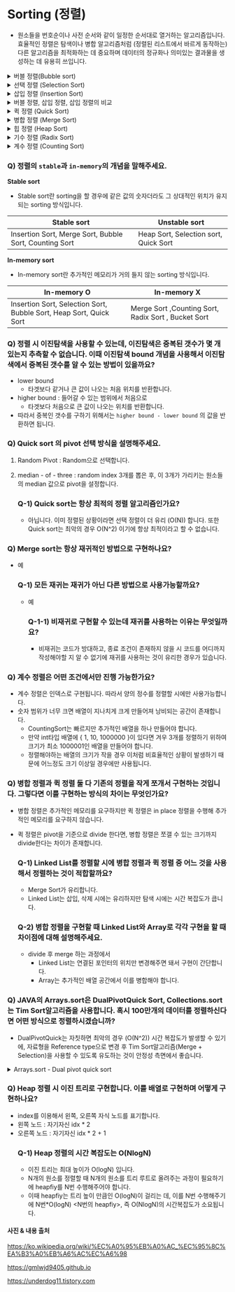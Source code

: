 # Sorting (정렬)
* 원소들을 번호순이나 사전 순서와 같이 일정한 순서대로 열거하는 알고리즘입니다. 효율적인 정렬은 탐색이나 병합 알고리즘처럼 (정렬된 리스트에서 바르게 동작하는) 다른 알고리즘을 최적화하는 데 중요하며 데이터의 정규화나 의미있는 결과물을 생성하는 데 유용히 쓰입니다. 


<details>
<summary> 버블 정렬(Bubble sort) </summary>

- 서로 인접한 두 원소를 검사하여 정렬하는 알고리즘입니다.

- 인접한 2개의 레코드를 비교하여 크기가 순서대로 되어 있지 않으면 서로 교환합니다.

- 구체적인 과정
   - 버블 정렬은 첫 번째 자료와 두 번째 자료를, 두 번째 자료와 세 번째 자료를, 세 번째와 네 번째를, … 이런 식으로 (마지막-1)번째 자료와 마지막 자료를 비교하여 교환하면서 자료를 정렬합니다.
   - 1회전을 수행하고 나면 가장 큰 자료가 맨 뒤로 이동하므로 2회전에서는 맨 끝에 있는 자료는 정렬에서 제외됩니다. 2회전을 수행하고 나면 끝에서 두 번째 자료까지는 정렬에서 제외됩니다. 
   - 이렇게 정렬을 1회전 수행할 때마다 정렬에서 제외되는 데이터가 하나씩 늘어납니다.
- 배열에 7, 4, 5, 1, 3이 저장되어 있다고 가정하고 자료를 오름차순으로 정렬하는 과정은 아래와 같습니다. 

![image](https://user-images.githubusercontent.com/76711238/232315651-bb7400e7-d4ca-42b8-a06b-2e299581c938.png)

**버블 정렬(bubble sort) 알고리즘의 특징**
- **장점**
   - 구현이 매우 간단합니다.
- **단점** 
   - 순서에 맞지 않은 요소를 인접한 요소와 교환합니다. 
   - 하나의 요소가 가장 왼쪽에서 가장 오른쪽으로 이동하기 위해서는 배열에서 모든 다른 요소들과 교환되어야 합니다. 특히 특정 요소가 최종 정렬 위치에 이미 있는 경우라도 교환되는 일이 일어납니다.
   - 일반적으로 자료의 교환 작업(SWAP)이 자료의 이동 작업(MOVE)보다 더 복잡하기 때문에 버블 정렬은 단순성에도 불구하고 거의 쓰이지 않습니다.

- **시간복잡도**
   - **비교 횟수**
      - 정렬이 돼있던 안돼있던, 2개의 원소를 비교하기 때문에 최선, 평균, 최악의 경우 모두 시간복잡도가 O(n^2) 으로 동일합니다. 따라서 최상, 평균, 최악 모두 일정합니다.
      - n-1, n-2, … , 2, 1 번 = n(n-1)/2
   - **교환 횟수**
      - 입력 자료가 역순으로 정렬되어 있는 최악의 경우, 한 번 교환하기 위하여 3번의 이동(SWAP 함수의 작업)이 필요하므로 (비교 횟수 * 3) 번 = 3n(n-1)/2
      - 입력 자료가 이미 정렬되어 있는 최상의 경우, 자료의 이동이 발생하지 않습니다.
      - T(n) = O(n^2)
      
</details>


<details>
<summary> 선택 정렬 (Selection Sort) </summary>
- 
</details>


<details>
<summary> 삽입 정렬 (Insertion Sort) </summary>
- 
</details>


<details>
<summary> 버블 정렬, 삽입 정렬, 삽입 정렬의 비교 </summary>
- 
</details>


<details>
<summary> 퀵 정렬 (Quick Sort) </summary>
- 
</details>


<details>
<summary> 병합 정렬 (Merge Sort) </summary>
- 
</details>


<details>
<summary> 힙 정렬 (Heap Sort) </summary>

- 

</details>


<details>
<summary> 기수 정렬 (Radix Sort) </summary>
- 
</details>


<details>
<summary> 계수 정렬 (Counting Sort) </summary>

- 최대 힙 트리나 최소 힙 트리를 구성해 정렬을 하는 방법입니다. 
- **내림차순 정렬**을 위해서는 **최대 힙**을 구성합니다.
- **오름차순 정렬**을 위해서는 **최소 힙**을 구성하면 됩니다. 
- 최댓값과 최솟값을 찾는데 최적화되어있는 이유는 heap의 특성상 최대 힙일 때는 가장 큰 값이 루트 노드로 오게 되고 최소 힙일 때는 가장 작은 값이 루트 노드로 오기 때문입니다. 

**과정 설명**
- 정렬해야 할 n개의 요소들로 최대 힙(완전 이진 트리 형태)을 만듭니다. 
- 내림차순을 기준으로 정렬합니다.
- 그 다음으로 한 번에 하나씩 요소를 힙에서 꺼내서 배열의 뒤부터 저장하면 됩니다.
- 삭제되는 요소들(최댓값부터 삭제)은 값이 감소되는 순서로 정렬되게 됩니다.

**힙 정렬(heap sort) 알고리즘의 특징**
- **장점**
   - 시간 복잡도가 좋습니다. 
   - 힙 정렬이 유용한 경우는 전체 자료를 정렬하는 것이 아닌 가장 큰 값 몇개만 필요할 때입니다.

- **시간복잡도**
   - 힙 트리의 전체 높이가 거의 log₂n(완전 이진 트리이므로)이므로 하나의 요소를 힙에 삽입하거나 삭제할 때 힙을 재정비하는 시간이 log₂n만큼 소요된다.
   - 요소의 개수가 n개 이므로 전체적으로 O(nlog₂n)의 시간이 걸린다.
   - T(n) = O(nlog₂n)
   
</details>

### Q) 정렬의 `stable`과 `in-memory`의 개념을 말해주세요.
**Stable sort**
- Stable sort란 sorting을 할 경우에 같은 값의 숫자더라도 그 상대적인 위치가 유지되는 sorting 방식입니다.

| Stable sort | Unstable sort |
| ------------ | ------------- |
| Insertion Sort, Merge Sort, Bubble Sort, Counting Sort | Heap Sort, Selection sort, Quick Sort | 

**In-memory sort**
- In-memory sort란 추가적인 메모리가 거의 들지 않는 sorting 방식입니다.

| In-memory O | In-memory X |
| ------------ | ------------- |
| Insertion Sort, Selection Sort, Bubble Sort, Heap Sort, Quick Sort | Merge Sort ,Counting Sort, Radix Sort , Bucket Sort | 


### Q) 정렬 시 이진탐색을 사용할 수 있는데, 이진탐색은 중복된 갯수가 몇 개 있는지 추측할 수 없습니다. 이때 이진탐색 bound 개념을 사용해서 이진탐색에서 중복된 갯수를 알 수 있는 방법이 있을까요?
- lower bound
   - 타겟보다 같거나 큰 값이 나오는 처음 위치를 반환합니다.
- higher bound : 들어갈 수 있는 범위에서 처음으로 
   - 타겟보다 처음으로 큰 값이 나오는 위치를 반환합니다.
- 따라서 중복인 갯수를 구하기 위해서는 `higher bound - lower bound` 의 값을 반환하면 됩니다.  

### Q) Quick sort 의 pivot 선택 방식을 설명해주세요.
1. Random Pivot : Random으로 선택합니다. 
2. median - of - three :  random index 3개를 뽑은 후, 이 3개가 가리키는 원소들의 median 값으로 pivot을 설정합니다.

   ### Q-1) Quick sort는 항상 최적의 정렬 알고리즘인가요? 
   - 아닙니다. 이미 정렬된 상황이라면 선택 정렬이 더 유리 (O(N)) 합니다. 또한 Quick sort는 최악의 경우 O(N^2) 이기에 항상 최적이라고 할 수 없습니다. 

### Q) Merge sort는 항상 재귀적인 방법으로 구현하나요?
- 예
  ### Q-1) 모든 재귀는 재귀가 아닌 다른 방법으로 사용가능할까요?
  - 예
     ### Q-1-1) 비재귀로 구현할 수 있는데 재귀를 사용하는 이유는 무엇일까요?
     - 비재귀는 코드가 방대하고, 종료 조건이 존재하지 않을 시 코드를 어디까지 작성해야할 지 알 수 없기에 재귀를 사용하는 것이 유리한 경우가 있습니다. 

### Q) 계수 정렬은 어떤 조건에서만 진행 가능한가요?
- 계수 정렬은 인덱스로 구현됩니다. 따라서 양의 정수를 정렬할 시에만 사용가능합니다. 
- 숫자 범위가 너무 크면 배열이 지나치게 크게 만들어져 낭비되는 공간이 존재합니다. 
   - CountingSort는 빠르지만 추가적인 배열을 하나 만들어야 합니다.
   - 만약 int타입 배열에 { 1, 10, 1000000 }이 있다면 겨우 3개를 정렬하기 위하여 크기가 최소 1000001인 배열을 만들어야 합니다.
   - 정렬해야하는 배열의 크기가 작을 경우 이처럼 비효율적인 상황이  발생하기 때문에 어느정도 크기 이상일 경우에만 사용됩니다.

### Q) 병합 정렬과 퀵 정렬 둘 다 기존의 정렬을 작게 쪼개서 구현하는 것입니다. 그렇다면 이를 구현하는 방식의 차이는 무엇인가요?
- 병합 정렬은 추가적인 메모리를 요구하지만 퀵 정렬은 in place 정렬을 수행해 추가적인 메모리를 요구하지 않습니다.
- 퀵 정렬은 pivot을 기준으로 divide 한다면, 병합 정렬은 쪼갤 수 있는 크기까지 divide한다는 차이가 존재합니다. 

  ### Q-1) Linked List를 정렬할 시에 병합 정렬과 퀵 정렬 중 어느 것을 사용해서 정렬하는 것이 적합할까요?
  - Merge Sort가 유리합니다. 
  - Linked List는 삽입, 삭제 시에는 유리하지만 탐색 시에는 시간 복잡도가 큽니다. 

  ### Q-2) 병합 정렬을 구현할 때 Linked List와 Array로 각각 구현을 할 때 차이점에 대해 설명해주세요.
   - divide 후 merge 하는 과정에서 
      - Linked List는 연결된 포인터의 위치만 변경해주면 돼서 구현이 간단합니다.  
      - Array는 추가적인 배열 공간에서 이를 병합해야 합니다. 

### Q) JAVA의 Arrays.sort은 DualPivotQuick Sort, Collections.sort는 Tim Sort알고리즘을 사용합니다. 혹시 100만개의 데이터를 정렬하신다면 어떤 방식으로 정렬하시겠습니까? 
- DualPivotQuick는 자칫하면 최악의 경우 (O(N^2)) 시간 복잡도가 발생할 수 있기에, 자료형을 Reference type으로 변경 후 Tim Sort알고리즘(Merge + Selection)을 사용할 수 있도록 유도하는 것이 안정성 측면에서 좋습니다. 

<details>
<summary> Arrays.sort - Dual pivot quick sort </summary>

- 배열의 크기가 286이상일 경우 `MergeSort`를 수행합니다.
    - 깊이가 O(logN) 보다 깊어지는 경우

- 배열의 크기가 286보다 작은 경우 `QuickSort`를 MergeSort보다 우선 수행합니다.
    - 깊이가 O(logN) 보다 깊지 않은 경우 quick 이 더 빠릅니다.

- 배열의 크기가 47보다 작은 경우 `InsertionSort`를 QuickSort보다 우선 수행합니다.
    - 길이가 짧은 배열에 대해서는 참조지역성이 높은 삽입정렬이 우세합니다.
    - 또한 최선의 경우에는 O(N) 이라는 점에서 짧은 길이에는 삽입정렬 사용합니다.

- 일정 크기 이상의 BYTE, SHORT , CHAR 배열은 COUNTING SORT 가 수행됩니다.
    -  CountingSort를 byte, short, char 배열에서만 사용하는 이유는  이 자료형들은 크기가 작아 배열의 값으로 들어갈 범위가 작기 때문입니다. 
    - 따라서 CountingSort를 하기위해 추가하는 배열의 크기가 그만큼 작아지므로  효율이 올라갑니다. 
    ![Untitled](https://s3-us-west-2.amazonaws.com/secure.notion-static.com/362d2e63-0d41-4069-9e4c-5c92fbf147e8/Untitled.png)
    
    - `byte배열`의 크기가 29보다 큰 경우 `CountingSort`를 `InsertionSort`보다 우선 수행합니다.
        - CountingSort는 빠르지만 추가적인 배열을 하나 만들어야 합니다.
        - 만약 int타입 배열에 { 1, 10, 1000000 }이 있다면 겨우 3개를 정렬하기 위하여 크기가 최소 1000001인 배열을 만들어야 합니다.
        - 정렬해야하는 배열의 크기가 작을 경우 이처럼 비효율적인 상황이  발생하기 때문에 어느정도 크기 이상일 경우에만 사용됩니다.
    - `short, char 배열`의 크기가 3200보다 큰 경우 `CountingSort`를 `QuickSort`보다 우선 수행합니다.
    
- 또한 이 경우 QUICK SORT 는 `DualPivotQuicksort`방법을사용합니다.
    - Pivot을 총 두 개를 선정, 영역을 세 개로 나눔으로써 분할의 이점을 더 높인 알고리즘
    - 기존의 SinglePivotQuicksort보다 더 많은 케이스에 대해서 O(nlogn)을 보장합니다.

</details>

### Q) Heap 정렬 시 이진 트리로 구현합니다. 이를 배열로 구현하며 어떻게 구현하나요?
- index를 이용해서 왼쪽, 오른쪽 자식 노드를 표기합니다.
- 왼쪽 노드 : 자기자신 idx * 2 
- 오른쪽 노드 : 자기자신 idx * 2 + 1
   ### Q-1) Heap 정렬의 시간 복잡도는 O(NlogN)
   - 이진 트리는 최대 높이가 O(logN) 입니다. 
   - N개의 원소를 정렬할 때 N개의 원소를 트리 루트로 올려주는 과정이 필요하기에 heapfiy를 N번 수행해주어야 합니다. 
   - 이때 heapfiy는 트리 높이 만큼인 O(logN)이 걸리는 데, 이를 N번 수행해주기에 N번*O(logN) <N번의 heapfiy>, 즉 O(NlogN)의 시간복잡도가 소요됩니다.

#### 사진 & 내용 출처

https://ko.wikipedia.org/wiki/%EC%A0%95%EB%A0%AC_%EC%95%8C%EA%B3%A0%EB%A6%AC%EC%A6%98

https://gmlwjd9405.github.io

https://underdog11.tistory.com
